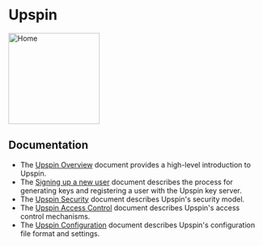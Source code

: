 # Upspin

<img src="/images/home.jpg" width="180x" alt="Home"/>

## Documentation

- The [Upspin Overview](/doc/overview.md) document provides a high-level
  introduction to Upspin.
- The [Signing up a new user](/doc/signup.md) document describes the process for
  generating keys and registering a user with the Upspin key server.
- The [Upspin Security](/doc/security.md) document describes Upspin's security
  model.
- The [Upspin Access Control](/doc/access_control.md) document describes Upspin's
  access control mechanisms.
- The [Upspin Configuration](/doc/config.md) document describes Upspin's
  configuration file format and settings.
